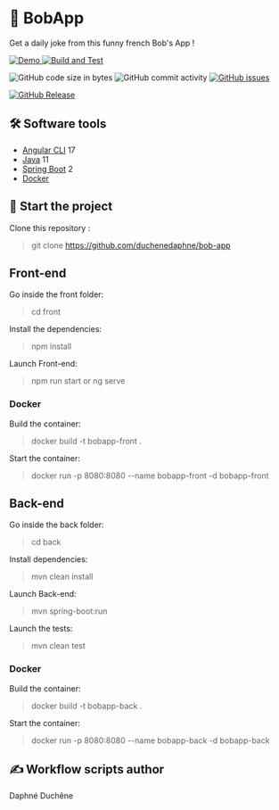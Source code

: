 # 🤣 BobApp

Get a daily joke from this funny french Bob's App !

<p>
    <a href="https://github.com/duchenedaphne/bob-app/actions/workflows/github-actions-demo.yml">
        <img src="https://github.com/duchenedaphne/bob-app/actions/workflows/github-actions-demo.yml/badge.svg" alt="Demo" style="max-width: 100%;">
    </a>
    <a href="https://github.com/duchenedaphne/bob-app/actions/workflows/build-and-test.yml">
        <img src="https://github.com/duchenedaphne/bob-app/actions/workflows/build-and-test.yml/badge.svg" alt="Build and Test" style="max-width: 100%;">
    </a>
</p>
<p>
    <img src="https://img.shields.io/github/languages/code-size/duchenedaphne/bob-app" alt="GitHub code size in bytes">
    <img src="https://img.shields.io/github/commit-activity/w/duchenedaphne/bob-app" alt="GitHub commit activity">
    <a href="https://github.com/duchenedaphne/bob-app/issues">
        <img src="https://img.shields.io/github/issues/duchenedaphne/bob-app" alt="GitHub issues">
    </a>
</p>
<p>
    <a href="https://github.com/duchenedaphne/bob-app/releases">
        <img src="https://img.shields.io/github/v/release/duchenedaphne/bob-app.svg?style=flat" alt="GitHub Release">
    </a>
</p>

## 🛠 Software tools

- [Angular CLI](https://github.com/angular/angular-cli) 17
- [Java](https://www.oracle.com/java/technologies/downloads/) 11
- [Spring Boot](https://start.spring.io/;) 2
- [Docker](https://www.docker.com/products/docker-desktop/)

## 🛴 Start the project

Clone this repository :
> git clone https://github.com/duchenedaphne/bob-app

## Front-end 

Go inside the front folder:

> cd front

Install the dependencies:

> npm install

Launch Front-end:

> npm run start
or
> ng serve

### Docker

Build the container:

> docker build -t bobapp-front .  

Start the container:

> docker run -p 8080:8080 --name bobapp-front -d bobapp-front

## Back-end

Go inside the back folder:

> cd back

Install dependencies:

> mvn clean install

Launch Back-end:

>  mvn spring-boot:run

Launch the tests:

> mvn clean test

### Docker

Build the container:

> docker build -t bobapp-back .  

Start the container:

> docker run -p 8080:8080 --name bobapp-back -d bobapp-back 

## ✍ Workflow scripts author
Daphné Duchêne
